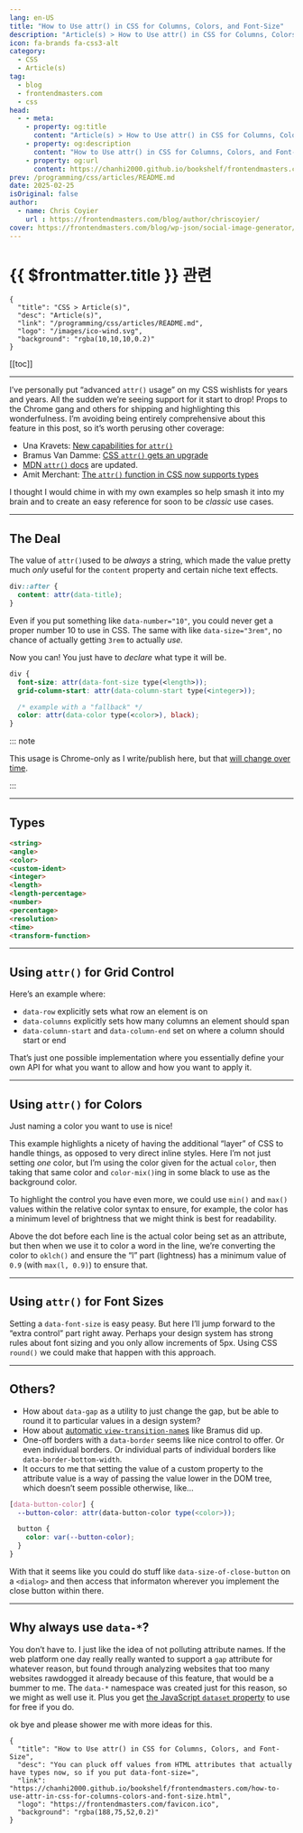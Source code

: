 ```yaml
---
lang: en-US
title: "How to Use attr() in CSS for Columns, Colors, and Font-Size"
description: "Article(s) > How to Use attr() in CSS for Columns, Colors, and Font-Size"
icon: fa-brands fa-css3-alt
category:
  - CSS
  - Article(s)
tag:
  - blog
  - frontendmasters.com
  - css
head:
  - - meta:
    - property: og:title
      content: "Article(s) > How to Use attr() in CSS for Columns, Colors, and Font-Size"
    - property: og:description
      content: "How to Use attr() in CSS for Columns, Colors, and Font-Size"
    - property: og:url
      content: https://chanhi2000.github.io/bookshelf/frontendmasters.com/how-to-use-attr-in-css-for-columns-colors-and-font-size.html
prev: /programming/css/articles/README.md
date: 2025-02-25
isOriginal: false
author:
  - name: Chris Coyier
    url : https://frontendmasters.com/blog/author/chriscoyier/
cover: https://frontendmasters.com/blog/wp-json/social-image-generator/v1/image/5224
---
```


# {{ $frontmatter.title }} 관련

```component VPCard
{
  "title": "CSS > Article(s)",
  "desc": "Article(s)",
  "link": "/programming/css/articles/README.md",
  "logo": "/images/ico-wind.svg",
  "background": "rgba(10,10,10,0.2)"
}
```

[[toc]]

---

<SiteInfo
  name="How to Use attr() in CSS for Columns, Colors, and Font-Size"
  desc="You can pluck off values from HTML attributes that actually have types now, so if you put data-font-size="
  url="https://frontendmasters.com/blog/how-to-use-attr-in-css-for-columns-colors-and-font-size/"
  logo="https://frontendmasters.com/favicon.ico"
  preview="https://frontendmasters.com/blog/wp-json/social-image-generator/v1/image/5224"/>

I’ve personally put “advanced `attr()` usage” on my CSS wishlists for years and years. All the sudden we’re seeing support for it start to drop! Props to the Chrome gang and others for shipping and highlighting this wonderfulness. I’m avoiding being entirely comprehensive about this feature in this post, so it’s worth perusing other coverage:

- Una Kravets: [<FontIcon icon="fas fa-globe"/>New capabilities for `attr()`](https://una.im/advanced-attr/#attr-irl-product-card-demo)
- Bramus Van Damme: [<FontIcon icon="fa-brands fa-chrome"/>CSS `attr()` gets an upgrade](https://developer.chrome.com/blog/advanced-attr)
- [<FontIcon icon="fa-brands fa-firefox"/>MDN `attr()` docs](https://developer.mozilla.org/en-US/docs/Web/CSS/attr) are updated.
- Amit Merchant: [<FontIcon icon="fas fa-globe"/>The `attr()` function in CSS now supports types](https://amitmerchant.com/attr-function-types-css/)

I thought I would chime in with my own examples so help smash it into my brain and to create an easy reference for soon to be *classic* use cases.

---

## The Deal

The value of `attr()`used to be *always* a string, which made the value pretty much *only* useful for the `content` property and certain niche text effects.

```css
div::after {
  content: attr(data-title); 
}
```

Even if you put something like `data-number="10"`, you could never get a proper number 10 to use in CSS. The same with like `data-size="3rem"`, no chance of actually getting `3rem` to actually *use.*

Now you can! You just have to *declare* what type it will be.

```css
div {
  font-size: attr(data-font-size type(<length>));
  grid-column-start: attr(data-column-start type(<integer>));

  /* example with a "fallback" */
  color: attr(data-color type(<color>), black);
}
```

::: note

This usage is Chrome-only as I write/publish here, but that [<FontIcon icon="fas fa-globe"/>will change over time](https://caniuse.com/css3-attr).

:::

---

## Types

```html
<string>  
<angle>  
<color>  
<custom-ident>  
<integer>  
<length>  
<length-percentage>  
<number>  
<percentage>  
<resolution>  
<time>  
<transform-function>
```

---

## Using `attr()` for Grid Control

Here’s an example where:

- `data-row` explicitly sets what row an element is on
- `data-columns` explicitly sets how many columns an element should span
- `data-column-start` and `data-column-end` set on where a column should start or end

That’s just one possible implementation where you essentially define your own API for what you want to allow and how you want to apply it.

<CodePen
  user="chriscoyier"
  slug-hash="LEYRzMz"
  title="attr() with columns"
  :default-tab="['css','result']"
  :theme="$isDarkmode ? 'dark': 'light'"/>

---

## Using `attr()` for Colors

Just naming a color you want to use is nice!

<CodePen
  user="chriscoyier"
  slug-hash="VYwKyGe"
  title="Using attr() for Colors"
  :default-tab="['css','result']"
  :theme="$isDarkmode ? 'dark': 'light'"/>

This example highlights a nicety of having the additional “layer” of CSS to handle things, as opposed to very direct inline styles. Here I’m not just setting *one* color, but I’m using the color given for the actual `color`, then taking that same color and `color-mix()`ing in some black to use as the background color.

To highlight the control you have even more, we could use `min()` and `max()` values within the relative color syntax to ensure, for example, the color has a minimum level of brightness that we might think is best for readability.

<CodePen
  user="chriscoyier"
  slug-hash="MYWjGzz"
  title="Using attr() and limiting colors"
  :default-tab="['css','result']"
  :theme="$isDarkmode ? 'dark': 'light'"/>

Above the dot before each line is the actual color being set as an attribute, but then when we use it to color a word in the line, we’re converting the color to `oklch()` and ensure the “l” part (lightness) has a minimum value of `0.9` (with `max(l, 0.9)`) to ensure that.

---

## Using `attr()` for Font Sizes

Setting a `data-font-size` is easy peasy. But here I’ll jump forward to the “extra control” part right away. Perhaps your design system has strong rules about font sizing and you only allow increments of 5px. Using CSS `round()` we could make that happen with this approach.

<CodePen
  user="chriscoyier"
  slug-hash="zxYKaxO"
  title="Using attr() for font-size"
  :default-tab="['css','result']"
  :theme="$isDarkmode ? 'dark': 'light'"/>

---

## Others?

- How about `data-gap` as a utility to just change the gap, but be able to round it to particular values in a design system?
- How about [<FontIcon icon="fas fa-globe"/>automatic `view-transition-name`s](https://bram.us/2025/01/20/css-attr-gets-an-upgrade/) like Bramus did up.
- One-off borders with a `data-border` seems like nice control to offer. Or even individual borders. Or individual parts of individual borders like `data-border-bottom-width`.
- It occurs to me that setting the value of a custom property to the attribute value is a way of passing the value lower in the DOM tree, which doesn’t seem possible otherwise, like…

```scss
[data-button-color] {
  --button-color: attr(data-button-color type(<color>));

  button {
    color: var(--button-color);
  }
}
```

With that it seems like you could do stuff like `data-size-of-close-button` on a `<dialog>` and then access that informaton wherever you implement the close button within there.

---

## Why always use `data-*`?

You don’t have to. I just like the idea of not polluting attribute names. If the web platform one day really really wanted to support a `gap` attribute for whatever reason, but found through analyzing websites that too many websites rawdogged it already because of this feature, that would be a bummer to me. The `data-*` namespace was created just for this reason, so we might as well use it. Plus you get [<FontIcon icon="fa-brands fa-firefox"/>the JavaScript `dataset` property](https://developer.mozilla.org/en-US/docs/Web/API/HTMLElement/dataset) to use for free if you do.

ok bye and please shower me with more ideas for this.

<!-- TODO: add ARTICLE CARD -->
```component VPCard
{
  "title": "How to Use attr() in CSS for Columns, Colors, and Font-Size",
  "desc": "You can pluck off values from HTML attributes that actually have types now, so if you put data-font-size=",
  "link": "https://chanhi2000.github.io/bookshelf/frontendmasters.com/how-to-use-attr-in-css-for-columns-colors-and-font-size.html",
  "logo": "https://frontendmasters.com/favicon.ico",
  "background": "rgba(188,75,52,0.2)"
}
```
